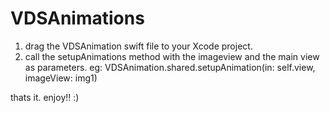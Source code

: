 # VDSAnimations

1. drag the VDSAnimation swift file to your Xcode project.
2. call the setupAnimations method with the imageview and the main view as parameters. eg: VDSAnimation.shared.setupAnimation(in: self.view, imageView: img1)

thats it. enjoy!! :)
